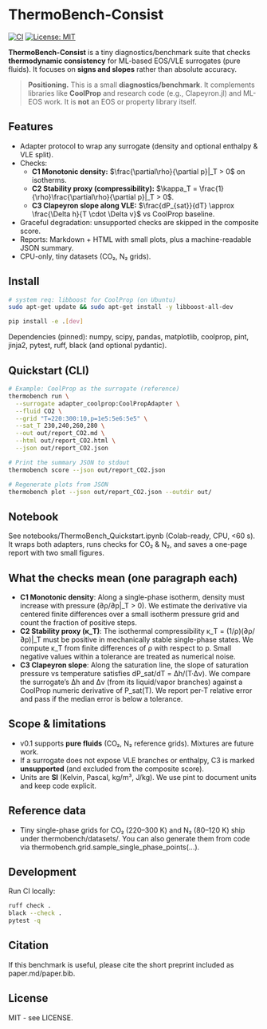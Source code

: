 # ThermoBench-Consist
[![CI](https://img.shields.io/github/actions/workflow/status/yourname/thermobench-consist/ci.yml?branch=main)](./.github/workflows/ci.yml)
[![License: MIT](https://img.shields.io/badge/License-MIT-yellow.svg)](./LICENSE)

**ThermoBench-Consist** is a tiny diagnostics/benchmark suite that checks **thermodynamic consistency** for ML-based EOS/VLE surrogates (pure fluids). It focuses on **signs and slopes** rather than absolute accuracy.

> **Positioning.** This is a small **diagnostics/benchmark**. It complements libraries like **CoolProp** and research code (e.g., Clapeyron.jl) and ML-EOS work. It is **not** an EOS or property library itself.

## Features
- Adapter protocol to wrap any surrogate (density and optional enthalpy & VLE split).
- Checks:
  - **C1 Monotonic density:** $\frac{\partial\rho}{\partial p}|_T > 0$ on isotherms.
  - **C2 Stability proxy (compressibility):** $\kappa_T = \frac{1}{\rho}\frac{\partial\rho}{\partial p}|_T > 0$.
  - **C3 Clapeyron slope along VLE:** $\frac{dP_{sat}}{dT} \approx \frac{\Delta h}{T \cdot \Delta v}$ vs CoolProp baseline.
- Graceful degradation: unsupported checks are skipped in the composite score.
- Reports: Markdown + HTML with small plots, plus a machine-readable JSON summary.
- CPU-only, tiny datasets (CO₂, N₂ grids).

## Install
```bash
# system req: libboost for CoolProp (on Ubuntu)
sudo apt-get update && sudo apt-get install -y libboost-all-dev

pip install -e .[dev]
```
Dependencies (pinned): numpy, scipy, pandas, matplotlib, coolprop, pint, jinja2, pytest, ruff, black (and optional pydantic).

## Quickstart (CLI)
```bash
# Example: CoolProp as the surrogate (reference)
thermobench run \
  --surrogate adapter_coolprop:CoolPropAdapter \
  --fluid CO2 \
  --grid "T=220:300:10,p=1e5:5e6:5e5" \
  --sat_T 230,240,260,280 \
  --out out/report_CO2.md \
  --html out/report_CO2.html \
  --json out/report_CO2.json

# Print the summary JSON to stdout
thermobench score --json out/report_CO2.json

# Regenerate plots from JSON
thermobench plot --json out/report_CO2.json --outdir out/
```

## Notebook
See notebooks/ThermoBench_Quickstart.ipynb (Colab-ready, CPU, <60 s). It wraps both adapters, runs checks for CO₂ & N₂, and saves a one-page report with two small figures.

## What the checks mean (one paragraph each)
- **C1 Monotonic density**: Along a single-phase isotherm, density must increase with pressure (∂ρ/∂p|_T > 0). We estimate the derivative via centered finite differences over a small isotherm pressure grid and count the fraction of positive steps.
- **C2 Stability proxy (κ_T)**: The isothermal compressibility κ_T = (1/ρ)(∂ρ/∂p)|_T must be positive in mechanically stable single-phase states. We compute κ_T from finite differences of ρ with respect to p. Small negative values within a tolerance are treated as numerical noise.
- **C3 Clapeyron slope**: Along the saturation line, the slope of saturation pressure vs temperature satisfies dP_sat/dT = Δh/(T·Δv). We compare the surrogate’s Δh and Δv (from its liquid/vapor branches) against a CoolProp numeric derivative of P_sat(T). We report per-T relative error and pass if the median error is below a tolerance.

## Scope & limitations
- v0.1 supports **pure fluids** (CO₂, N₂ reference grids). Mixtures are future work.
- If a surrogate does not expose VLE branches or enthalpy, C3 is marked **unsupported** (and excluded from the composite score).
- Units are **SI** (Kelvin, Pascal, kg/m³, J/kg). We use pint to document units and keep code explicit.

## Reference data
- Tiny single-phase grids for CO₂ (220–300 K) and N₂ (80–120 K) ship under thermobench/datasets/. You can also generate them from code via thermobench.grid.sample_single_phase_points(...).

## Development
Run CI locally:
```bash
ruff check .
black --check .
pytest -q
```

## Citation
If this benchmark is useful, please cite the short preprint included as paper.md/paper.bib.

## License
MIT - see LICENSE.